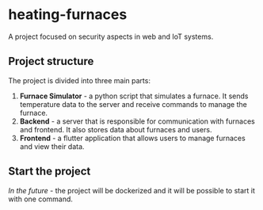 # heating-furnaces
A project focused on security aspects in web and IoT systems.

## Project structure
The project is divided into three main parts:
1. **Furnace Simulator** - a python script that simulates a furnace. It sends temperature data to the server and receive commands to manage the furnace.
2. **Backend** - a server that is responsible for communication with furnaces and frontend. It also stores data about furnaces and users.
3. **Frontend** - a flutter application that allows users to manage furnaces and view their data.

## Start the project
*In the future* - the project will be dockerized and it will be possible to start it with one command.